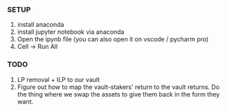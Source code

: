 ### SETUP

1. install anaconda
2. install jupyter notebook via anaconda
3. Open the ipynb file (you can also open it on vscode / pycharm pro)
4. Cell -> Run All

### TODO

1. LP removal + ILP  to our vault
2. Figure out how to map the vault-stakers' return to the vault returns. Do the thing where we swap the assets to give them back in the form they want.
